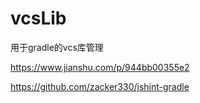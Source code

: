 # vcsLib
用于gradle的vcs库管理

https://www.jianshu.com/p/944bb00355e2

https://github.com/zacker330/jshint-gradle
